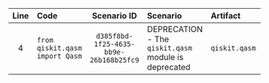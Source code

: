 | Line | Code | Scenario ID | Scenario | Artifact | Refactoring |
| :--: | :--- | :---------: | :------- | :------- | :---------- |
| 4 | `from qiskit.qasm import Qasm` | `d385f8bd-1f25-4635-bb9e-26b168b25fc9` | DEPRECATION - The `qiskit.qasm` module is deprecated | `qiskit.qasm` | `# from qiskit.qasm import Qasm` |